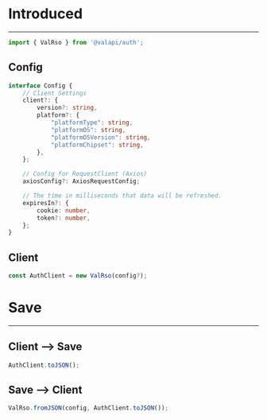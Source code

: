 # Introduced

-----------

```typescript
import { ValRso } from '@valapi/auth';
```

## Config

```typescript
interface Config {
    // Client Settings
    client?: {
        version?: string,
        platform?: {
            "platformType": string,
            "platformOS": string,
            "platformOSVersion": string,
            "platformChipset": string,
        },
    };

    // Config for RequestClient (Axios)
    axiosConfig?: AxiosRequestConfig;

    // The time in milliseconds that data will be refreshed.
    expiresIn?: {
        cookie: number,
        token?: number,
    };
}
```

## Client

```typescript
const AuthClient = new ValRso(config?);
```

# Save

-----------

## Client --> Save

```typescript
AuthClient.toJSON();
```

## Save --> Client

```typescript
ValRso.fromJSON(config, AuthClient.toJSON());
```